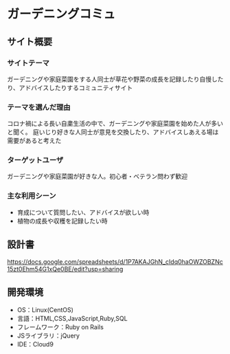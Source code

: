 # ガーデニングコミュ

## サイト概要
### サイトテーマ
ガーデニングや家庭菜園をする人同士が草花や野菜の成長を記録したり自慢したり、アドバイスしたりするコミュニティサイト

### テーマを選んだ理由
コロナ禍による長い自粛生活の中で、ガーデニングや家庭菜園を始めた人が多いと聞く。
庭いじり好きな人同士が意見を交換したり、アドバイスしあえる場は需要があると考えた

### ターゲットユーザ
ガーデニングや家庭菜園が好きな人。初心者・ベテラン問わず歓迎

### 主な利用シーン
- 育成について質問したい、アドバイスが欲しい時
- 植物の成長や収穫を記録したい時

## 設計書
https://docs.google.com/spreadsheets/d/1P7AKAJGhN_cIdq0haOWZOBZNc15zt0Ehm54G1xQe0BE/edit?usp=sharing

## 開発環境
- OS：Linux(CentOS)
- 言語：HTML,CSS,JavaScript,Ruby,SQL
- フレームワーク：Ruby on Rails
- JSライブラリ：jQuery
- IDE：Cloud9